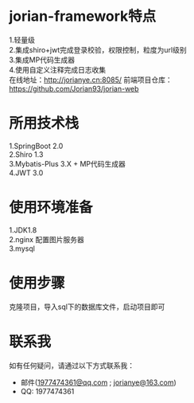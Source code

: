 # jorian-framework特点  
1.轻量级   
2.集成shiro+jwt完成登录校验，权限控制，粒度为url级别  
3.集成MP代码生成器  
4.使用自定义注释完成日志收集  
在线地址：http://jorianye.cn:8085/
前端项目仓库：https://github.com/Jorian93/jorian-web

# 所用技术栈  
1.SpringBoot 2.0  
2.Shiro 1.3  
3.Mybatis-Plus 3.X + MP代码生成器  
4.JWT 3.0

# 使用环境准备  
1.JDK1.8  
2.nginx 配置图片服务器  
3.mysql   

# 使用步骤  
克隆项目，导入sql下的数据库文件，启动项目即可

# 联系我  
如有任何疑问，请通过以下方式联系我：  
* 邮件(1977474361@qq.com ; jorianye@163.com)    
* QQ: 1977474361  



